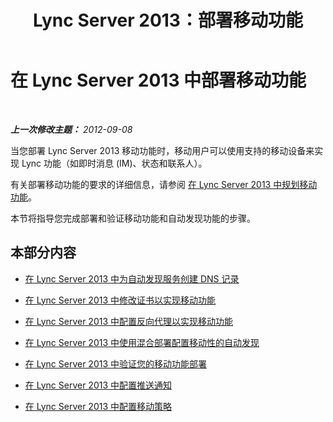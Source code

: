 ﻿---
title: Lync Server 2013：部署移动功能
TOCTitle: 部署移动功能
ms:assetid: f41e6b25-d2cd-43fd-a17b-22cfda8bcd4f
ms:mtpsurl: https://technet.microsoft.com/zh-cn/library/Hh690055(v=OCS.15)
ms:contentKeyID: 49314737
ms.date: 05/19/2016
mtps_version: v=OCS.15
ms.translationtype: HT
---

# 在 Lync Server 2013 中部署移动功能

 

_**上一次修改主题：** 2012-09-08_

当您部署 Lync Server 2013 移动功能时，移动用户可以使用支持的移动设备来实现 Lync 功能（如即时消息 (IM)、状态和联系人）。

有关部署移动功能的要求的详细信息，请参阅 [在 Lync Server 2013 中规划移动功能](lync-server-2013-planning-for-mobility.md)。

本节将指导您完成部署和验证移动功能和自动发现功能的步骤。

## 本部分内容

  - [在 Lync Server 2013 中为自动发现服务创建 DNS 记录](lync-server-2013-creating-dns-records-for-the-autodiscover-service.md)

  - [在 Lync Server 2013 中修改证书以实现移动功能](lync-server-2013-modifying-certificates-for-mobility.md)

  - [在 Lync Server 2013 中配置反向代理以实现移动功能](lync-server-2013-configuring-the-reverse-proxy-for-mobility.md)

  - [在 Lync Server 2013 中使用混合部署配置移动性的自动发现](lync-server-2013-configuring-autodiscover-for-mobility-with-hybrid-deployments.md)

  - [在 Lync Server 2013 中验证您的移动功能部署](lync-server-2013-verifying-your-mobility-deployment.md)

  - [在 Lync Server 2013 中配置推送通知](lync-server-2013-configuring-for-push-notifications.md)

  - [在 Lync Server 2013 中配置移动策略](lync-server-2013-configuring-mobility-policy.md)

